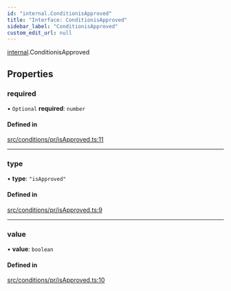 ```yaml
---
id: "internal.ConditionisApproved"
title: "Interface: ConditionisApproved"
sidebar_label: "ConditionisApproved"
custom_edit_url: null
---
```


[internal](../modules/internal.md).ConditionisApproved

## Properties

### required

• `Optional` **required**: `number`

#### Defined in

[src/conditions/pr/isApproved.ts:11](https://github.com/Resnovas/smartcloud/blob/b91f5b4/src/conditions/pr/isApproved.ts#L11)

___

### type

• **type**: ``"isApproved"``

#### Defined in

[src/conditions/pr/isApproved.ts:9](https://github.com/Resnovas/smartcloud/blob/b91f5b4/src/conditions/pr/isApproved.ts#L9)

___

### value

• **value**: `boolean`

#### Defined in

[src/conditions/pr/isApproved.ts:10](https://github.com/Resnovas/smartcloud/blob/b91f5b4/src/conditions/pr/isApproved.ts#L10)
